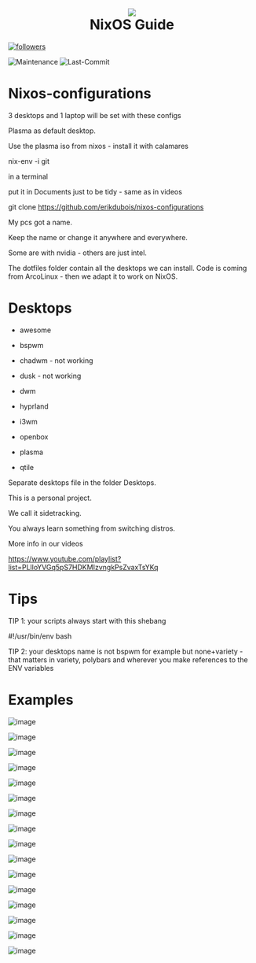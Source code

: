 <h1 align="center">
 <img src="https://user-images.githubusercontent.com/45159366/128645103-795eebbd-f853-47cc-8087-916dfd98347b.png">
  <br />
   NixOS Guide
</h1>

<a href="https://github.com/erikdubois?tab=followers">
         <img alt="followers" title="Follow for Updates" src="https://custom-icon-badges.demolab.com/github/followers/erikdubois?color=236ad3&labelColor=1155ba&style=for-the-badge&logo=person-add&label=Follow&logoColor=white"/></a> 

![Maintenance](https://img.shields.io/maintenance/yes/2024?style=for-the-badge)
![Last-Commit](https://img.shields.io/github/last-commit/erikdubois/nixos-configurations?style=for-the-badge)

# Nixos-configurations

3 desktops and 1 laptop will be set with these configs

Plasma as default desktop.

Use the plasma iso from nixos - install it with calamares

nix-env -i git 

in a terminal

put it in Documents just to be tidy - same as in videos

git clone https://github.com/erikdubois/nixos-configurations

My pcs got a name.

Keep the name or change it anywhere and everywhere.

Some are with nvidia - others are just intel.

The dotfiles folder contain all the desktops we can install. Code is coming from ArcoLinux - then we adapt it to work on NixOS.


# Desktops

 - awesome

 - bspwm

 - chadwm - not working

 - dusk - not working

 - dwm

 - hyprland

 - i3wm

 - openbox

 - plasma

 - qtile


Separate desktops file in the folder Desktops.


This is a personal project.

We call it sidetracking.

You always learn something from switching distros.

More info in our videos

https://www.youtube.com/playlist?list=PLlloYVGq5pS7HDKMIzvngkPsZvaxTsYKq

# Tips

TIP 1: your scripts always start with this shebang

#!/usr/bin/env bash

TIP 2: your desktops name is not bspwm for example but none+variety - that matters in variety, polybars and wherever you make references to the ENV variables



# Examples

![image](https://github.com/erikdubois/nixos-configurations/assets/10594806/9bd7360b-cd5b-40e6-b70a-9df9e0e0221f)

![image](https://github.com/erikdubois/nixos-configurations/assets/10594806/ea56ddbd-b15a-4cb9-b71e-b8a8ee9929a6)

![image](https://github.com/erikdubois/nixos-configurations/assets/10594806/75d587cb-2547-425a-8ba4-012bcfc238a1)

![image](https://github.com/erikdubois/nixos-configurations/assets/10594806/d3bb2eb7-39dd-4d4e-97a6-233ae02505d7)

![image](https://github.com/erikdubois/nixos-configurations/assets/10594806/bba78edc-7fdf-49d9-9692-5464e10ba075)

![image](https://github.com/erikdubois/nixos-configurations/assets/10594806/3a21ac3c-2b2f-45be-80e9-ee169bc78074)

![image](https://github.com/erikdubois/nixos-configurations/assets/10594806/e1d837ec-9d45-4836-a7a7-f924cfefadb2)

![image](https://github.com/erikdubois/nixos-configurations/assets/10594806/43da73a4-a261-4a74-823a-f63b187fa9f4)

![image](https://github.com/erikdubois/nixos-configurations/assets/10594806/d22bcd6d-6c1a-4af1-a0e8-46fb2ae1457e)

![image](https://github.com/erikdubois/nixos-configurations/assets/10594806/6e49cb93-24da-4ea1-935d-2cf20c615128)

![image](https://github.com/erikdubois/nixos-configurations/assets/10594806/c5ec03a5-a6fe-4310-bef6-06a4b8836f1d)

![image](https://github.com/erikdubois/nixos-configurations/assets/10594806/f9161bae-09bd-41fb-bdae-335dd53d6fb7)

![image](https://github.com/erikdubois/nixos-configurations/assets/10594806/4edbcabd-2daa-4ac9-94b3-903fb48ec799)

![image](https://github.com/erikdubois/nixos-configurations/assets/10594806/a76e2257-b450-484e-920f-c3e31477902f)

![image](https://github.com/erikdubois/nixos-configurations/assets/10594806/1b154332-a279-4fea-8a5f-9a8e65243979)

![image](https://github.com/erikdubois/nixos-configurations/assets/10594806/474cabf6-1703-4871-bff3-a4d800fd8a07)











